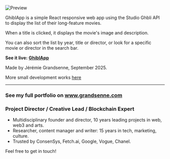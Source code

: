 


![Preview](https://apps.grandsenne.com/ghiblapp/assets/princesse-mononoke-CESeXHLj.webp)


GhiblApp is a simple React responsive web app using the Studio Ghbli API to display the list of their long-feature movies.

When a title is clicked, it displays the movie's image and description.

You can also sort the list by year, title or director, or look for a specific movie or director in the search bar. 


**See it live:** <a href='https://apps.grandsenne.com/ghiblapp/' target='_blank'><b>GhiblApp</b></a>


Made by Jérémie Grandsenne, September 2025. 

More small development works <a href='https://grandsenne.com/development/' target='_blank'>here</a>

---


### See my full portfolio on __www.grandsenne.com__
### Project Director / Creative Lead / Blockchain Expert

- Multidisciplinary founder and director, 10 years leading projects in web, web3 and arts.
- Researcher, content manager and writer: 15 years in tech, marketing, culture.
- Trusted by ConsenSys, Fetch.ai, Google, Vogue, Chanel. 

Feel free to get in touch!